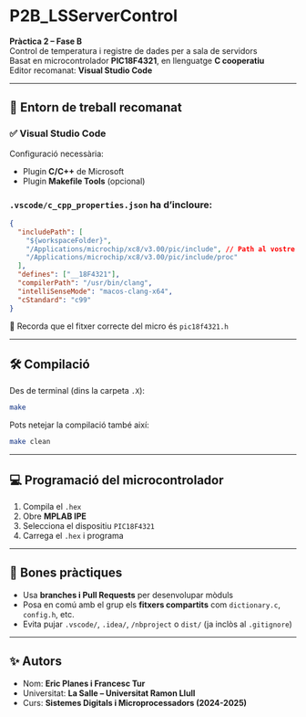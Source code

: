 # P2B_LSServerControl

**Pràctica 2 – Fase B**  
Control de temperatura i registre de dades per a sala de servidors  
Basat en microcontrolador **PIC18F4321**, en llenguatge **C cooperatiu**  
Editor recomanat: **Visual Studio Code**

---

## 🧠 Entorn de treball recomanat

### ✅ Visual Studio Code

Configuració necessària:
- Plugin **C/C++** de Microsoft
- Plugin **Makefile Tools** (opcional)

### `.vscode/c_cpp_properties.json` ha d’incloure:

```json
{
  "includePath": [
    "${workspaceFolder}",
    "/Applications/microchip/xc8/v3.00/pic/include", // Path al vostre compilador, aquest és de mac
    "/Applications/microchip/xc8/v3.00/pic/include/proc"
  ],
  "defines": ["__18F4321"],
  "compilerPath": "/usr/bin/clang",
  "intelliSenseMode": "macos-clang-x64",
  "cStandard": "c99"
}
```

🧪 Recorda que el fitxer correcte del micro és `pic18f4321.h`

---

## 🛠️ Compilació

Des de terminal (dins la carpeta `.X`):

```bash
make
```
Pots netejar la compilació també així:
```bash
make clean
```

---

## 💻 Programació del microcontrolador

1. Compila el `.hex`
2. Obre **MPLAB IPE**
3. Selecciona el dispositiu `PIC18F4321`
4. Carrega el `.hex` i programa

---

## 💬 Bones pràctiques

- Usa **branches i Pull Requests** per desenvolupar mòduls
- Posa en comú amb el grup els **fitxers compartits** com `dictionary.c`, `config.h`, etc.
- Evita pujar `.vscode/`, `.idea/`, `/nbproject` o `dist/` (ja inclòs al `.gitignore`)

---

## ✨ Autors
- Nom: **Eric Planes i Francesc Tur**
- Universitat: **La Salle – Universitat Ramon Llull**
- Curs: **Sistemes Digitals i Microprocessadors (2024-2025)**
